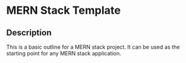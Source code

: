 # MERN Stack Template

## Description

This is a basic outline for a MERN stack project. It can be used as the starting point for any MERN stack application.
